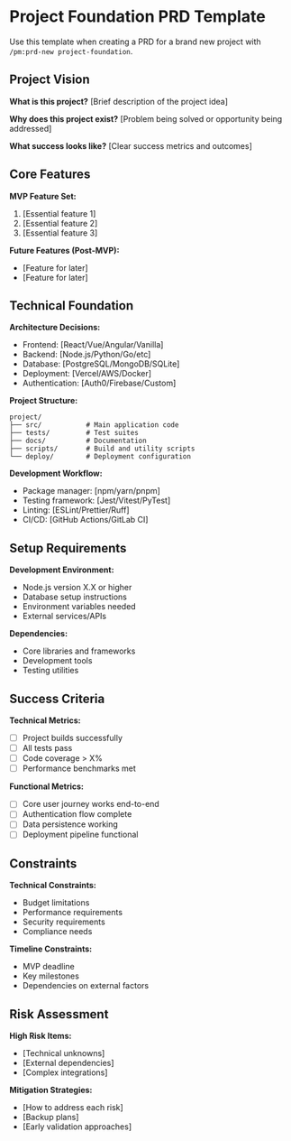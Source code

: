 # Project Foundation PRD Template

Use this template when creating a PRD for a brand new project with `/pm:prd-new project-foundation`.

## Project Vision

**What is this project?**
[Brief description of the project idea]

**Why does this project exist?**
[Problem being solved or opportunity being addressed]

**What success looks like?**
[Clear success metrics and outcomes]

## Core Features

**MVP Feature Set:**
1. [Essential feature 1]
2. [Essential feature 2] 
3. [Essential feature 3]

**Future Features (Post-MVP):**
- [Feature for later]
- [Feature for later]

## Technical Foundation

**Architecture Decisions:**
- Frontend: [React/Vue/Angular/Vanilla]
- Backend: [Node.js/Python/Go/etc]
- Database: [PostgreSQL/MongoDB/SQLite]
- Deployment: [Vercel/AWS/Docker]
- Authentication: [Auth0/Firebase/Custom]

**Project Structure:**
```
project/
├── src/           # Main application code
├── tests/         # Test suites
├── docs/          # Documentation
├── scripts/       # Build and utility scripts
└── deploy/        # Deployment configuration
```

**Development Workflow:**
- Package manager: [npm/yarn/pnpm]
- Testing framework: [Jest/Vitest/PyTest]
- Linting: [ESLint/Prettier/Ruff]
- CI/CD: [GitHub Actions/GitLab CI]

## Setup Requirements

**Development Environment:**
- Node.js version X.X or higher
- Database setup instructions
- Environment variables needed
- External services/APIs

**Dependencies:**
- Core libraries and frameworks
- Development tools
- Testing utilities

## Success Criteria

**Technical Metrics:**
- [ ] Project builds successfully
- [ ] All tests pass
- [ ] Code coverage > X%
- [ ] Performance benchmarks met

**Functional Metrics:**
- [ ] Core user journey works end-to-end
- [ ] Authentication flow complete
- [ ] Data persistence working
- [ ] Deployment pipeline functional

## Constraints

**Technical Constraints:**
- Budget limitations
- Performance requirements
- Security requirements
- Compliance needs

**Timeline Constraints:**
- MVP deadline
- Key milestones
- Dependencies on external factors

## Risk Assessment

**High Risk Items:**
- [Technical unknowns]
- [External dependencies]
- [Complex integrations]

**Mitigation Strategies:**
- [How to address each risk]
- [Backup plans]
- [Early validation approaches]